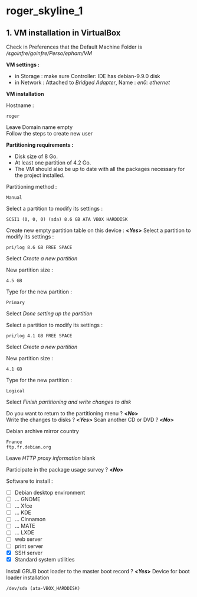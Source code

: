 # roger_skyline_1

## 1. VM installation in VirtualBox

Check in Preferences that the Default Machine Folder is */sgoinfre/goinfre/Perso/epham/VM*

**VM settings :**
- in Storage : make sure Controller: IDE has debian-9.9.0 disk
- in Network : Attached to *Bridged Adapter*, Name : *en0: ethernet*

**VM installation**  
  
Hostname :
```
roger
```
Leave Domain name empty  
Follow the steps to create new user

**Partitioning requirements :**  
- Disk size of 8 Go.
- At least one partition of 4.2 Go.
- The VM should also be up to date with all the packages necessary for the project installed.

Partitioning method :  
```
Manual
```

Select a partition to modify its settings :
```
SCSI1 (0, 0, 0) (sda) 8.6 GB ATA VBOX HARDDISK
```

Create new empty partition table on this device : **<*Yes*>**
Select a partition to modify its settings :
```
pri/log 8.6 GB FREE SPACE
```
Select *Create a new partition*  
  
New partition size :  
```
4.5 GB
```
  
Type for the new partition :
```
Primary
```

Select *Done setting up the partition*

Select a partition to modify its settings :
```
pri/log 4.1 GB FREE SPACE
```
Select *Create a new partition*  
  
New partition size :  
```
4.1 GB
```
  
Type for the new partition :
```
Logical
```

Select *Finish partitioning and write changes to disk*

Do you want to return to the partitioning menu ? **<*No*>**  
Write the changes to disks ? **<*Yes*>**
Scan another CD or DVD ? **<*No*>**
  
Debian archive mirror country
```
France
ftp.fr.debian.org
```

Leave *HTTP proxy information* blank

Participate in the package usage survey ? **<*No*>**  

Software to install :
- [ ] Debian desktop environment
- [ ] ... GNOME
- [ ] ... Xfce
- [ ] ... KDE
- [ ] ... Cinnamon
- [ ] ... MATE
- [ ] ... LXDE
- [ ] web server
- [ ] print server
- [x] SSH server
- [x] Standard system utilities

Install GRUB boot loader to the master boot record ? **<*Yes*>**
Device for boot loader installation
```
/dev/sda (ata-VBOX_HARDDISK)
```
